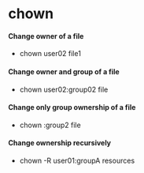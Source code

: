 # chown

#### Change owner of a file
* chown user02 file1

#### Change owner and group of a file
* chown user02:group02 file

#### Change only group ownership of a file
* chown :group2 file

#### Change ownership recursively
* chown -R user01:groupA resources
